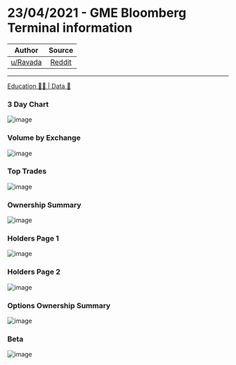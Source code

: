 23/04/2021 - GME Bloomberg Terminal information
===============================================

| Author      | Source | 
|  :----:     |    :----:   |        
| [u/Ravada](https://www.reddit.com/user/Ravada/) | [Reddit](https://www.reddit.com/r/Superstonk/comments/mx4kun/23042021_gme_bloomberg_terminal_information/) |

---

[Education 👨‍🏫 | Data 🔢](https://www.reddit.com/r/Superstonk/search?q=flair_name%3A%22Education%20%F0%9F%91%A8%E2%80%8D%F0%9F%8F%AB%20%7C%20Data%20%F0%9F%94%A2%22&restrict_sr=1)

### 3 Day Chart 

![image](https://user-images.githubusercontent.com/82035192/127666020-3cd6b0c4-9070-4540-935b-d9e562af3bc7.png)

### Volume by Exchange

![image](https://user-images.githubusercontent.com/82035192/127666469-337974a4-c764-4a9c-b88a-304cbc57fe6c.png)

### Top Trades

![image](https://user-images.githubusercontent.com/82035192/127666498-0190a6d2-5d81-44a7-ba5e-048af86efb10.png)

### Ownership Summary

![image](https://user-images.githubusercontent.com/82035192/127666515-5bd976cf-155d-46fc-a50c-f897c1c57ff4.png)

### Holders Page 1

![image](https://user-images.githubusercontent.com/82035192/127666531-85723df5-ce90-4f0c-91c2-d3f375a41e93.png)

### Holders Page 2

![image](https://user-images.githubusercontent.com/82035192/127666552-8c57f2ef-f041-4c53-9ab8-e16681a1a85e.png)

### Options Ownership Summary

![image](https://user-images.githubusercontent.com/82035192/127666563-be285495-66b8-4c5d-9a61-e499d03eabdc.png)

### Beta

![image](https://user-images.githubusercontent.com/82035192/127666597-40bc7b7b-298e-4c89-a9bf-dd43ee194868.png)
